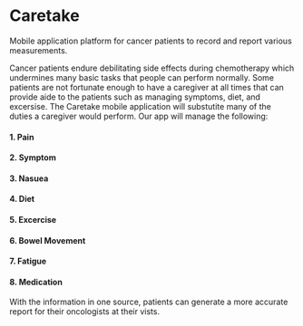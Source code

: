 # Caretake
Mobile application platform for cancer patients to record and report various measurements. 

Cancer patients endure debilitating side effects during chemotherapy which undermines many basic tasks that people can perform normally. Some patients are not fortunate enough to have a caregiver at all times that can provide aide to the patients such as managing symptoms, diet, and excersise. The Caretake mobile application will substutite many of the duties a caregiver would perform. Our app will manage the following:

#### 1. Pain 

#### 2. Symptom 

#### 3. Nasuea 

#### 4. Diet

#### 5. Excercise 

#### 6. Bowel Movement

#### 7. Fatigue

#### 8. Medication

With the information in one source, patients can generate a more accurate report for their oncologists at their vists.


